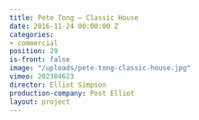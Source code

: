 ```yaml
---
title: Pete Tong — Classic House
date: 2016-11-24 00:00:00 Z
categories:
- commercial
position: 29
is-front: false
image: "/uploads/pete-tong-classic-house.jpg"
vimeo: 202384623
director: Elliot Simpson
production-company: Post Elliot
layout: project
---
```


